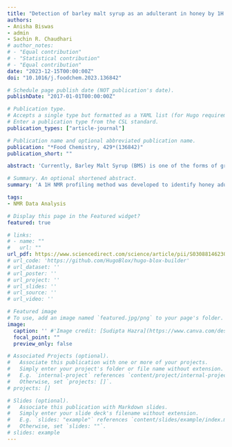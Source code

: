 ```yaml
---
title: "Detection of barley malt syrup as an adulterant in honey by 1H NMR profile"
authors:
- Anisha Biswas
- admin
- Sachin R. Chaudhari
# author_notes:
# - "Equal contribution"
# - "Statistical contribution"
# - "Equal contribution"
date: "2023-12-15T00:00:00Z"
doi: "10.1016/j.foodchem.2023.136842"

# Schedule page publish date (NOT publication's date).
publishDate: "2017-01-01T00:00:00Z"

# Publication type.
# Accepts a single type but formatted as a YAML list (for Hugo requirements).
# Enter a publication type from the CSL standard.
publication_types: ["article-journal"]

# Publication name and optional abbreviated publication name.
publication: "*Food Chemistry, 429*(136842)"
publication_short: ""

abstract: 'Currently, Barley Malt Syrup (BMS) is one of the forms of growing adulteration in honey. However, there have been no reports regarding its identification by NMR. In this aspect, we proposed a 1H NMR profiling method to discriminate between authentic and honey adulterated with BMS. The authenticated honey samples were artificially adulterated with varying percentages of BMS. It was found that a marker peak primarily falling around the 5.40 ppm region exhibited discrimination between pure and adulterated samples. Furthermore, NMR data of the samples were analyzed using statistical models. The findings demonstrate that NMR sugar profiles region, when combined with PCA analysis, can effectively detect varying degrees of adulteration. Despite qualitative nature of the outcomes, spiking studies have revealed that approach can reliably identify sugar addition at levels as low as 5–10%. Overall, NMR-based approach proves to be effective in detecting BMS as an adulterant in honey.'

# Summary. An optional shortened abstract.
summary: 'A 1H NMR profiling method was developed to identify honey adulteration with Barley Malt Syrup (BMS), detecting marker peaks around 5.40 ppm. Combined with PCA analysis, this approach effectively identifies adulteration levels as low as 5–10%, showcasing its reliability in detecting BMS in honey.'

tags:
- NMR Data Analysis

# Display this page in the Featured widget?
featured: true 

# links:
# - name: ""
#   url: ""
url_pdf: https://www.sciencedirect.com/science/article/pii/S0308814623014607
# url_code: 'https://github.com/HugoBlox/hugo-blox-builder'
# url_dataset: ''
# url_poster: ''
# url_project: ''
# url_slides: ''
# url_source: ''
# url_video: ''

# Featured image
# To use, add an image named `featured.jpg/png` to your page's folder. 
image:
  caption: '' #'Image credit: [Sudipta Hazra](https://www.canva.com/design/DAGceFC-ovA/HJ2WbwJpzb2vjPycqqrIug/edit?utm_content=DAGceFC-ovA&utm_campaign=designshare&utm_medium=link2&utm_source=sharebutton)'
  focal_point: ""
  preview_only: false

# Associated Projects (optional).
#   Associate this publication with one or more of your projects.
#   Simply enter your project's folder or file name without extension.
#   E.g. `internal-project` references `content/project/internal-project/index.md`.
#   Otherwise, set `projects: []`.
# projects: []

# Slides (optional).
#   Associate this publication with Markdown slides.
#   Simply enter your slide deck's filename without extension.
#   E.g. `slides: "example"` references `content/slides/example/index.md`.
#   Otherwise, set `slides: ""`.
# slides: example
---
```


